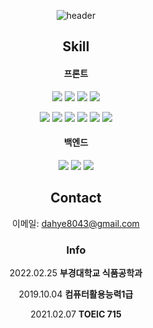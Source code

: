 
<div align="center">
  
![header](https://capsule-render.vercel.app/api?type=wave&color=auto&height=250&section=header&text=JODAHYE%20Frontend%20Developer&fontSize=50&animation=fadeIn&fontAlignY=38&desc=%20&descAlignY=62&descAlign=62)

 ## Skill
 
#### 프론트
<img src="https://img.shields.io/badge/HTML-E34F26?style=flat-square&logo=HTML5&logoColor=white" /> <img src="https://img.shields.io/badge/CSS-1572B6?style=flat-square&logo=CSS3&logoColor=white" /> <img src="https://img.shields.io/badge/Javascript-F7DF1E?style=flat-square&logo=HTML5&logoColor=white" /> <img src="https://img.shields.io/badge/TypeScript-3178C6?style=flat-square&logo=TypeScript&logoColor=white" /> 

<img src="https://img.shields.io/badge/React-61DAFB?style=flat-square&logo=React&logoColor=white" /> <img src="https://img.shields.io/badge/Redux-764ABC?style=flat-square&logo=Redux&logoColor=white" /> <img src="https://img.shields.io/badge/ReduxSaga-999999?style=flat-square&logo=Redux-Saga&logoColor=white" /> <img src="https://img.shields.io/badge/React Query-FF4154?style=flat-square&logo=React Query&logoColor=white" /> <img src="https://img.shields.io/badge/Next-000?style=flat-square&logo=Next.js&logoColor=white" /> <img src="https://img.shields.io/badge/styledcomponents-DB7093?style=flat-square&logo=styled-components&logoColor=white" />

#### 백엔드
<img src="https://img.shields.io/badge/Node-339933?style=flat-square&logo=Node.js&logoColor=white" /> <img src="https://img.shields.io/badge/Express-000?style=flat-square&logo=Express&logoColor=white" /> <img src="https://img.shields.io/badge/MongoDB-47A248?style=flat-square&logo=MongoDB&logoColor=white" />


## Contact
이메일: dahye8043@gmail.com

  

### Info
2022.02.25 **부경대학교 식품공학과** 

2019.10.04 **컴퓨터활용능력1급**

2021.02.07 **TOEIC 715** 
</div>
